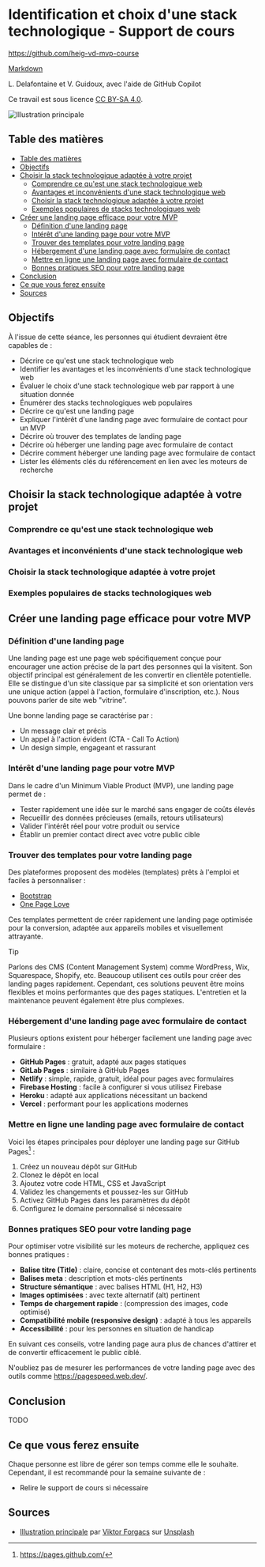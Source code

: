 # Identification et choix d'une stack technologique - Support de cours

<https://github.com/heig-vd-mvp-course>

[Markdown][course-material]

L. Delafontaine et V. Guidoux, avec l'aide de GitHub Copilot

Ce travail est sous licence [CC BY-SA 4.0][license].

![Illustration principale][illustration-principale]

## Table des matières

- [Table des matières](#table-des-matières)
- [Objectifs](#objectifs)
- [Choisir la stack technologique adaptée à votre projet](#choisir-la-stack-technologique-adaptée-à-votre-projet)
	- [Comprendre ce qu'est une stack technologique web](#comprendre-ce-quest-une-stack-technologique-web)
	- [Avantages et inconvénients d'une stack technologique web](#avantages-et-inconvénients-dune-stack-technologique-web)
	- [Choisir la stack technologique adaptée à votre projet](#choisir-la-stack-technologique-adaptée-à-votre-projet-1)
	- [Exemples populaires de stacks technologiques web](#exemples-populaires-de-stacks-technologiques-web)
- [Créer une landing page efficace pour votre MVP](#créer-une-landing-page-efficace-pour-votre-mvp)
	- [Définition d'une landing page](#définition-dune-landing-page)
	- [Intérêt d'une landing page pour votre MVP](#intérêt-dune-landing-page-pour-votre-mvp)
	- [Trouver des templates pour votre landing page](#trouver-des-templates-pour-votre-landing-page)
	- [Hébergement d'une landing page avec formulaire de contact](#hébergement-dune-landing-page-avec-formulaire-de-contact)
	- [Mettre en ligne une landing page avec formulaire de contact](#mettre-en-ligne-une-landing-page-avec-formulaire-de-contact)
	- [Bonnes pratiques SEO pour votre landing page](#bonnes-pratiques-seo-pour-votre-landing-page)
- [Conclusion](#conclusion)
- [Ce que vous ferez ensuite](#ce-que-vous-ferez-ensuite)
- [Sources](#sources)

## Objectifs

À l'issue de cette séance, les personnes qui étudient devraient être capables de
:

- Décrire ce qu'est une stack technologique web
- Identifier les avantages et les inconvénients d'une stack technologique web
- Évaluer le choix d'une stack technologique web par rapport à une situation
  donnée
- Énumérer des stacks technologiques web populaires
- Décrire ce qu'est une landing page
- Expliquer l'intérêt d'une landing page avec formulaire de contact pour un MVP
- Décrire où trouver des templates de landing page
- Décrire où héberger une landing page avec formulaire de contact
- Décrire comment héberger une landing page avec formulaire de contact
- Lister les éléments clés du référencement en lien avec les moteurs de
  recherche

## Choisir la stack technologique adaptée à votre projet

### Comprendre ce qu'est une stack technologique web

<!-- TODO LUDO -->

### Avantages et inconvénients d'une stack technologique web

<!-- TODO LUDO -->

### Choisir la stack technologique adaptée à votre projet

<!-- TODO LUDO -->

### Exemples populaires de stacks technologiques web

<!-- TODO LUDO -->

## Créer une landing page efficace pour votre MVP

### Définition d'une landing page

Une landing page est une page web spécifiquement conçue pour encourager une
action précise de la part des personnes qui la visitent. Son objectif principal
est généralement de les convertir en clientèle potentielle. Elle se distingue
d'un site classique par sa simplicité et son orientation vers une unique action
(appel à l'action, formulaire d'inscription, etc.). Nous pouvons parler de site
web "vitrine".

Une bonne landing page se caractérise par :

- Un message clair et précis
- Un appel à l'action évident (CTA - Call To Action)
- Un design simple, engageant et rassurant

### Intérêt d'une landing page pour votre MVP

Dans le cadre d'un Minimum Viable Product (MVP), une landing page permet de :

- Tester rapidement une idée sur le marché sans engager de coûts élevés
- Recueillir des données précieuses (emails, retours utilisateurs)
- Valider l'intérêt réel pour votre produit ou service
- Établir un premier contact direct avec votre public cible

### Trouver des templates pour votre landing page

Des plateformes proposent des modèles (templates) prêts à l'emploi et faciles à
personnaliser :

- [Bootstrap](https://getbootstrap.com/docs/examples/)
- [One Page Love](https://onepagelove.com/)

Ces templates permettent de créer rapidement une landing page optimisée pour la
conversion, adaptée aux appareils mobiles et visuellement attrayante.

> [!TIP]
>
> Parlons des CMS (Content Management System) comme WordPress, Wix, Squarespace,
> Shopify, etc. Beaucoup utilisent ces outils pour créer des landing pages
> rapidement. Cependant, ces solutions peuvent être moins flexibles et moins
> performantes que des pages statiques. L'entretien et la maintenance peuvent
> également être plus complexes.

### Hébergement d'une landing page avec formulaire de contact

Plusieurs options existent pour héberger facilement une landing page avec
formulaire :

- **GitHub Pages** : gratuit, adapté aux pages statiques
- **GitLab Pages** : similaire à GitHub Pages
- **Netlify** : simple, rapide, gratuit, idéal pour pages avec formulaires
- **Firebase Hosting** : facile à configurer si vous utilisez Firebase
- **Heroku** : adapté aux applications nécessitant un backend
- **Vercel** : performant pour les applications modernes

### Mettre en ligne une landing page avec formulaire de contact

Voici les étapes principales pour déployer une landing page sur GitHub
Pages[^github-pages] :

1. Créez un nouveau dépôt sur GitHub
2. Clonez le dépôt en local
3. Ajoutez votre code HTML, CSS et JavaScript
4. Validez les changements et poussez-les sur GitHub
5. Activez GitHub Pages dans les paramètres du dépôt
6. Configurez le domaine personnalisé si nécessaire

### Bonnes pratiques SEO pour votre landing page

Pour optimiser votre visibilité sur les moteurs de recherche, appliquez ces
bonnes pratiques :

<!-- TODO: VINCENT vraiment mettre plus de détails, tu sais plus que ça gars -->

- **Balise titre (Title)** : claire, concise et contenant des mots-clés
  pertinents
- **Balises meta** : description et mots-clés pertinents
- **Structure sémantique** : avec balises HTML (H1, H2, H3)
- **Images optimisées** : avec texte alternatif (alt) pertinent
- **Temps de chargement rapide** : (compression des images, code optimisé)
- **Compatibilité mobile (responsive design)** : adapté à tous les appareils
- **Accessibilité** : pour les personnes en situation de handicap

En suivant ces conseils, votre landing page aura plus de chances d'attirer et de
convertir efficacement le public ciblé.

N'oubliez pas de mesurer les performances de votre landing page avec des outils
comme <https://pagespeed.web.dev/>.

## Conclusion

TODO

## Ce que vous ferez ensuite

Chaque personne est libre de gérer son temps comme elle le souhaite. Cependant,
il est recommandé pour la semaine suivante de :

- Relire le support de cours si nécessaire

## Sources

- [Illustration principale][illustration-principale] par
  [Viktor Forgacs](https://unsplash.com/@sonance) sur
  [Unsplash](https://unsplash.com/photos/green-grass-field-with-trees-and-a-black-and-white-cross--0rQ6AbnqeQ)

<!-- URLs -->

[course-material]:
	https://github.com/heig-vd-mvp-course/heig-vd-mvp-course/blob/main/07-cours-identification-et-choix-dune-stack-technologique/02-support-de-cours/README.md
[license]:
	https://github.com/heig-vd-mvp-course/heig-vd-mvp-course/blob/main/LICENSE.md
[illustration-principale]:
	https://images.unsplash.com/photo-1613396276557-57ba407006f9?fit=crop&h=720

[^github-pages]: <https://pages.github.com/>
